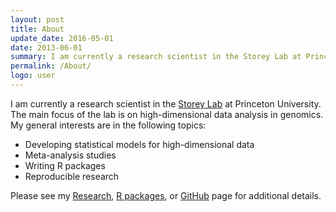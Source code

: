```yaml
---
layout: post
title: About
update_date: 2016-05-01
date: 2013-06-01
summary: I am currently a research scientist in the Storey Lab at Princeton University.
permalink: /About/
logo: user
---
```


I am currently a research scientist in the [Storey Lab][4] at Princeton University. The main focus of the lab is on high-dimensional data analysis in genomics. My general interests are in the following topics:

  * Developing statistical models for high-dimensional data 
  * Meta-analysis studies
  * Writing R packages
  * Reproducible research

Please see my [Research][3], [R packages][1], or [GitHub][6] page for additional details.

[1]: http://ajbass.github.io/Software
[2]: http://ajbass.github.io/andrewbass_cv.pdf
[3]: http://ajbass.github.io/Research
[4]: http://www.genomine.org/
[5]: http://lsi.princeton.edu/qcbgraduate/people/students-directory-tabular
[6]: http://github.com/ajbass
[7]: http://master.bioconductor.org/packages/release/bioc/html/edge.html
[8]: http://master.bioconductor.org/packages/release/bioc/html/biobroom.html
[9]: http://www.bioconductor.org/packages/release/bioc/html/qvalue.html
[10]: http://qvalue.princeton.edu/
[11]: http://master.bioconductor.org/packages/release/bioc/html/subSeq.html

